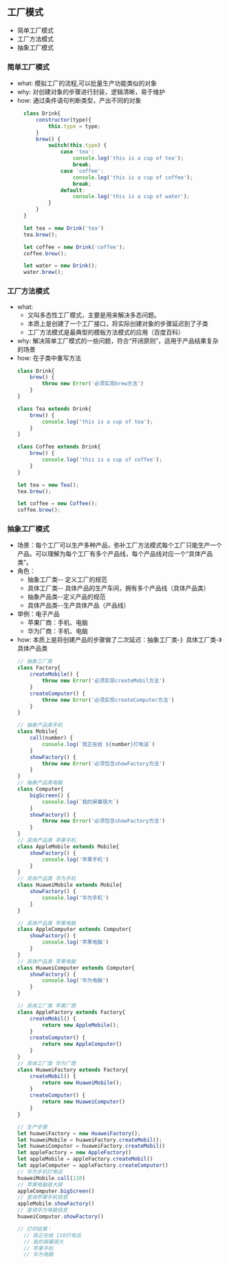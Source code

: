 ## 工厂模式
- 简单工厂模式
- 工厂方法模式
- 抽象工厂模式
### 简单工厂模式
- what: 模拟工厂的流程,可以批量生产功能类似的对象
- why: 对创建对象的步骤进行封装，逻辑清晰，易于维护
- how: 通过条件语句判断类型，产出不同的对象
  ```js
    class Drink{
        constructor(type){
            this.type = type;
        }
        brew() {
            switch(this.type) {
                case 'tea': 
                    console.log('this is a cup of tea');
                    break;
                case 'coffee': 
                    console.log('this is a cup of coffee');
                    break;
                default:
                    console.log('this is a cup of water');
            }
        }
    }

    let tea = new Drink('tea')
    tea.brew();

    let coffee = new Drink('coffee');
    coffee.brew();

    let water = new Drink();
    water.brew();
  ```
### 工厂方法模式
- what: 
  - 又叫多态性工厂模式，主要是用来解决多态问题。
  - 本质上是创建了一个工厂接口，将实际创建对象的步骤延迟到了子类
  - 工厂方法模式是最典型的模板方法模式的应用（百度百科）
- why: 解决简单工厂模式的一些问题，符合“开闭原则”，适用于产品结果复杂的场景
- how: 在子类中重写方法
  ```js
  class Drink{
      brew() {
          throw new Error('必须实现brew方法')
      }
  }

  class Tea extends Drink{
      brew() {
          console.log('this is a cup of tea');
      }
  }

  class Coffee extends Drink{
      brew() {
          console.log('this is a cup of coffee');
      }
  }

  let tea = new Tea();
  tea.brew();

  let coffee = new Coffee();
  coffee.brew();
  ```
### 抽象工厂模式
- 场景：每个工厂可以生产多种产品，弥补工厂方法模式每个工厂只能生产一个产品。可以理解为每个工厂有多个产品线，每个产品线对应一个“具体产品类”。
- 角色：
  - 抽象工厂类-- 定义工厂的规范
  - 具体工厂类-- 具体产品的生产车间，拥有多个产品线（具体产品类）
  - 抽象产品类--定义产品的规范
  - 具体产品类--生产具体产品（产品线）
- 举例：电子产品
  - 苹果厂商：手机、电脑
  - 华为厂商：手机、电脑
- how: 本质上是将创建产品的步骤做了二次延迟：抽象工厂类-》具体工厂类-》具体产品类
  ```js
  // 抽象工厂类
  class Factory{
      createMobile() {
          throw new Error('必须实现createMobil方法')
      }
      createComputer() {
          throw new Error('必须实现createComputer方法')
      }
  }

  // 抽象产品类手机
  class Mobile{
      call(number) {
          console.log(`我正在给 ${number}打电话`)
      }
      showFactory() {
          throw new Error('必须包含showFactory方法')
      }
  }
  // 抽象产品类电脑
  class Computer{
      bigScreen() {
          console.log(`我的屏幕很大`)
      }
      showFactory() {
          throw new Error('必须包含showFactory方法')
      }
  }
  // 具体产品类 苹果手机
  class AppleMobile extends Mobile{
      showFactory() {
          console.log('苹果手机')
      }
  }
  // 具体产品类 华为手机
  class HuaweiMobile extends Mobile{
      showFactory() {
          console.log('华为手机')
      }
  }

  // 具体产品类 苹果电脑
  class AppleComputer extends Computer{
      showFactory() {
          console.log('苹果电脑')
      }
  }
  // 具体产品类 苹果电脑
  class HuaweiComputer extends Computer{
      showFactory() {
          console.log('华为电脑')
      }
  }

  // 具体工厂类 苹果厂商
  class AppleFactory extends Factory{
      createMobil() {
          return new AppleMobile();
      }
      createComputer() {
          return new AppleComputer()
      }
  }
  // 具体工厂类 华为厂商
  class HuaweiFactory extends Factory{
      createMobil() {
          return new HuaweiMobile();
      }
      createComputer() {
          return new HuaweiComputer()
      }
  }

  // 生产步骤
  let huaweiFactory = new HuaweiFactory();
  let huaweiMobile = huaweiFactory.createMobil();
  let huaweiComputor = huaweiFactory.createMobil()
  let appleFactory = new AppleFactory()
  let appleMobile = appleFactory.createMobil()
  let appleComputer = appleFactory.createComputer()
  // 华为手机打电话
  huaweiMobile.call(110)
  // 苹果电脑是大屏
  appleComputer.bigScreen()
  // 查询苹果手机信息
  appleMobile.showFactory()
  // 查询华为电脑信息
  huaweiComputor.showFactory()

  // 打印结果：
    // 我正在给 110打电话
    // 我的屏幕很大
    // 苹果手机
    // 华为电脑

  ```
